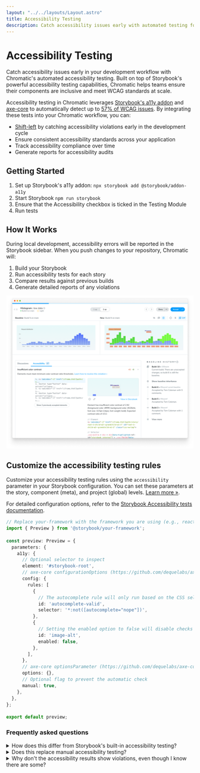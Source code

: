 ```yaml
---
layout: "../../layouts/Layout.astro"
title: Accessibility Testing
description: Catch accessibility issues early with automated testing for your components
---
```


# Accessibility Testing

Catch accessibility issues early in your development workflow with Chromatic's automated accessibility testing. Built on top of Storybook's powerful accessibility testing capabilities, Chromatic helps teams ensure their components are inclusive and meet WCAG standards at scale.

Accessibility testing in Chromatic leverages [Storybook's a11y addon](https://storybook.js.org/docs/8.5/writing-tests/accessibility-testing) and [axe-core](https://github.com/dequelabs/axe-core) to automatically detect up to [57% of WCAG issues](https://www.deque.com/blog/automated-testing-study-identifies-57-percent-of-digital-accessibility-issues/). By integrating these tests into your Chromatic workflow, you can:

- [Shift-left](https://www.ibm.com/topics/shift-left-testing) by catching accessibility violations early in the development cycle
- Ensure consistent accessibility standards across your application
- Track accessibility compliance over time
- Generate reports for accessibility audits

## Getting Started

1. Set up Storybook's a11y addon: `npx storybook add @storybook/addon-a11y`
2. Start Storybook `npm run storybook`
3. Ensure that the Accessibility checkbox is ticked in the Testing Module
4. Run tests

## How It Works

During local development, accessibility errors will be reported in the Storybook sidebar. When you push changes to your repository, Chromatic will:

1. Build your Storybook
2. Run accessibility tests for each story
3. Compare results against previous builds
4. Generate detailed reports of any violations

![Example build which demonstrates a component which has elements with insufficient color contrast](../../images/a11y-build.png)

## Customize the accessibility testing rules

Customize your accessibility testing rules using the `accessibility` parameter in your Storybook configuration. You can set these parameters at the story, component (meta), and project (global) levels. [Learn more »](docs/config-with-story-params).

For detailed configuration options, refer to the [Storybook Accessibility tests documentation](https://storybook.js.org/docs/writing-tests/accessibility-testing#configure).

```ts title=".storybook/preview.ts"
// Replace your-framework with the framework you are using (e.g., react, vue3)
import { Preview } from '@storybook/your-framework';

const preview: Preview = {
  parameters: {
    a11y: {
      // Optional selector to inspect
      element: '#storybook-root',
      // axe-core configurationOptions (https://github.com/dequelabs/axe-core/blob/develop/doc/API.md#parameters-1)
      config: {
        rules: [
          {
            // The autocomplete rule will only run based on the CSS selector provided
            id: 'autocomplete-valid',
            selector: '*:not([autocomplete="nope"])',
          },
          {
            // Setting the enabled option to false will disable checks for this particular rule on all stories.
            id: 'image-alt',
            enabled: false,
          },
        ],
      },
      // axe-core optionsParameter (https://github.com/dequelabs/axe-core/blob/develop/doc/API.md#options-parameter)
      options: {},
      // Optional flag to prevent the automatic check
      manual: true,
    },
  },
};

export default preview;
```

### Frequently asked questions

<details>
<summary>How does this differ from Storybook's built-in accessibility testing?</summary>

Chromatic builds upon Storybook's accessibility testing by providing automated testing at scale, historical tracking, and integrated reporting within your workflow.

</details>

<details>
<summary>Does this replace manual accessibility testing?</summary>

No, automated testing catches a subset of accessibility issues. Manual testing is still recommended for comprehensive accessibility compliance.

</details>

<details>
<summary>Why don't the accessibility results show violations, even though I know there are some?</summary>

Modern React components often use asynchronous techniques like [Suspense](https://react.dev/reference/react/Suspense) or [React Server Components (RSC)](https://react.dev/reference/rsc/server-components) to handle complex data fetching and rendering. These components don’t immediately render their final UI state. Storybook doesn’t inherently know when an async component has fully rendered. As a result, the a11y checks sometimes run too early, before the component finishes rendering, leading to false negatives (no reported violations even if they exist).

This only impacts users using:
* Storybook 8.5+
* Async components (RSC, or using Suspense or similar)
* Stories without a play function that awaits for the final component state

To address this issue, enable the `developmentModeForBuild` feature flag. This sets `process.env.NODE_ENV` to `development` when building your Storybooks. This ensures that React’s `act` utility is used, which helps ensure that all updates related to a test are processed and applied before making assertions.

```ts title=".storybook/main.ts"
// Replace your-framework with the framework you are using (e.g., react-webpack5, vue3-vite)
import type { StorybookConfig } from '@storybook/your-framework';

const config: StorybookConfig = {
  framework: '@storybook/your-framework',
  stories: ['../src/**/*.mdx', '../src/**/*.stories.@(js|jsx|mjs|ts|tsx)'],
  features: {
    developmentModeForBuild: true,
  },
};

export default config;
```

</details>
